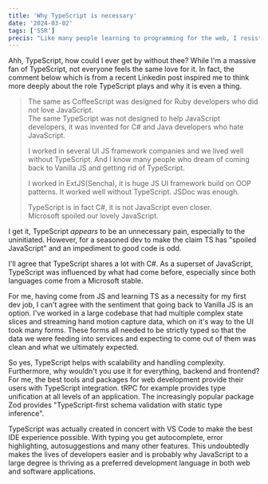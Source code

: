 ```yaml
---
title: 'Why TypeScript is necessary'
date: '2024-03-02'
tags: ['SSR']
precis: "Like many people learning to programming for the web, I resisted learning TypeScript. Now I find it hard to go back to vanilla JavaScript. But not everyone is happy with TypeScript and think it is overkill. Do they have a point?."
---
```

Ahh, TypeScript, how could I ever get by without thee? While I'm a massive fan of TypeScript, not everyone feels the same love for it. In fact, the comment below which is from a recent Linkedin post inspired me to think more deeply about the role TypeScript plays and why it is even a thing.

> The same as CoffeeScript was designed for Ruby developers who did not love JavaScript.  
> The same TypeScript was not designed to help JavaScript developers, it was invented for C# and Java developers who hate JavaScript.  
>   
> I worked in several UI JS framework companies and we lived well without TypeScript. And I know many people who dream of coming back to Vanilla JS and getting rid of TypeScript.  
>   
> I worked in ExtJS(Sencha), it is huge JS UI framework build on OOP patterns. It worked well without TypeScript. JSDoc was enough.  
>   
> TypeScript is in fact C#, it is not JavaScript even closer.  
> Microsoft spoiled our lovely JavaScript.

I get it, TypeScript *appears* to be an unnecessary pain, especially to the uninitiated. However, for a seasoned dev to make the claim TS has "spoiled JavaScript" and an impediment to good code is odd.

I'll agree that TypeScript shares a lot with C#. As a superset of JavaScript, TypeScript was influenced by what had come before, especially since both languages come from a Microsoft stable.

For me, having come from JS and learning TS as a necessity for my first dev job, I can't agree with the sentiment that going back to Vanilla JS is an option. I've worked in a large codebase that had multiple complex state slices and streaming hand motion capture data, which on it's way to the UI took many forms. These forms all needed to be strictly typed so that the data we were feeding into services and expecting to come out of them was clean and what we ultimately expected. 

So yes, TypeScript helps with scalability and handling complexity. Furthermore, why wouldn't you use it for everything, backend and frontend? For me, the best tools and packages for web development provide their users with TypeScript integration. tRPC for example provides type unification at all levels of an application. The increasingly popular package Zod provides "TypeScript-first schema validation with static type inference". 

TypeScript was actually created in concert with VS Code to make the best IDE experience possible. With typing you get autocomplete, error highlighting, autosuggestions and many other features. This undoubtedly makes the lives of developers easier and is probably why JavaScript to a large degree is thriving as a preferred development language in both web and software applications.

